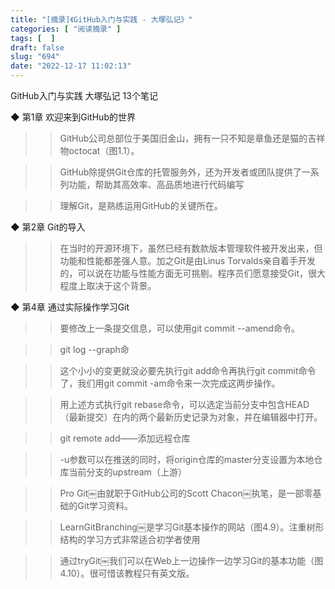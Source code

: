 ```yaml
---
title: "[摘录]《GitHub入门与实践 - 大塚弘记》"
categories: [ "阅读摘录" ]
tags: [  ]
draft: false
slug: "694"
date: "2022-12-17 11:02:13"
---
```


GitHub入门与实践
大塚弘记
13个笔记


◆ 第1章 欢迎来到GitHub的世界

>> GitHub公司总部位于美国旧金山，拥有一只不知是章鱼还是猫的吉祥物octocat（图1.1）。

>> GitHub除提供Git仓库的托管服务外，还为开发者或团队提供了一系列功能，帮助其高效率、高品质地进行代码编写

>> 理解Git，是熟练运用GitHub的关键所在。


◆ 第2章 Git的导入

>> 在当时的开源环境下，虽然已经有数款版本管理软件被开发出来，但功能和性能都差强人意。加之Git是由Linus Torvalds亲自着手开发的，可以说在功能与性能方面无可挑剔。程序员们愿意接受Git，很大程度上取决于这个背景。


◆ 第4章 通过实际操作学习Git

>> 要修改上一条提交信息，可以使用git commit --amend命令。

>> git log --graph命

>> 这个小小的变更就没必要先执行git add命令再执行git commit命令了，我们用git commit -am命令来一次完成这两步操作。

>> 用上述方式执行git rebase命令，可以选定当前分支中包含HEAD（最新提交）在内的两个最新历史记录为对象，并在编辑器中打开。

>> git remote add——添加远程仓库

>> -u参数可以在推送的同时，将origin仓库的master分支设置为本地仓库当前分支的upstream（上游）

>> Pro Git￼由就职于GitHub公司的Scott Chacon￼执笔，是一部零基础的Git学习资料。

>> LearnGitBranching￼是学习Git基本操作的网站（图4.9）。注重树形结构的学习方式非常适合初学者使用

>> 通过tryGit￼我们可以在Web上一边操作一边学习Git的基本功能（图4.10）。很可惜该教程只有英文版。

